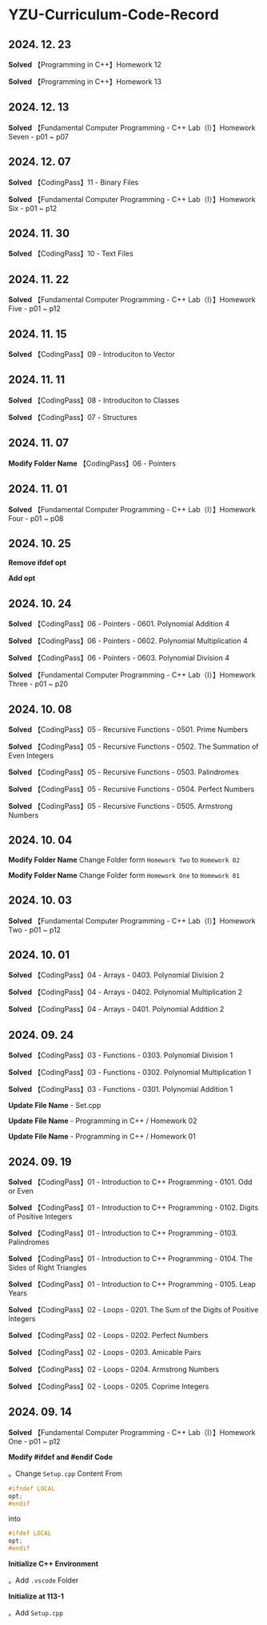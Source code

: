 # YZU-Curriculum-Code-Record

## 2024. 12. 23

**Solved** 【Programming in C++】Homework 12

**Solved** 【Programming in C++】Homework 13

## 2024. 12. 13

**Solved** 【Fundamental Computer Programming - C++ Lab（I）】Homework Seven - p01 ~ p07

## 2024. 12. 07

**Solved** 【CodingPass】11 - Binary Files

**Solved** 【Fundamental Computer Programming - C++ Lab（I）】Homework Six - p01 ~ p12

## 2024. 11. 30

**Solved** 【CodingPass】10 - Text Files

## 2024. 11. 22

**Solved** 【Fundamental Computer Programming - C++ Lab（I）】Homework Five - p01 ~ p12

## 2024. 11. 15

**Solved** 【CodingPass】09 - Introduciton to Vector

## 2024. 11. 11

**Solved** 【CodingPass】08 - Introduciton to Classes

**Solved** 【CodingPass】07 - Structures

## 2024. 11. 07

**Modify Folder Name** 【CodingPass】06 - Pointers

## 2024. 11. 01

**Solved** 【Fundamental Computer Programming - C++ Lab（I）】Homework Four - p01 ~ p08

## 2024. 10. 25

**Remove ifdef opt**

**Add opt**

## 2024. 10. 24

**Solved** 【CodingPass】06 - Pointers - 0601. Polynomial Addition 4

**Solved** 【CodingPass】06 - Pointers - 0602. Polynomial Multiplication 4

**Solved** 【CodingPass】06 - Pointers - 0603. Polynomial Division 4

**Solved** 【Fundamental Computer Programming - C++ Lab（I）】Homework Three - p01 ~ p20

## 2024. 10. 08

**Solved** 【CodingPass】05 - Recursive Functions - 0501. Prime Numbers

**Solved** 【CodingPass】05 - Recursive Functions - 0502. The Summation of Even Integers

**Solved** 【CodingPass】05 - Recursive Functions - 0503. Palindromes

**Solved** 【CodingPass】05 - Recursive Functions - 0504. Perfect Numbers

**Solved** 【CodingPass】05 - Recursive Functions - 0505. Armstrong Numbers

## 2024. 10. 04

**Modify Folder Name** Change Folder form `Homework Two` to `Homework 02`

**Modify Folder Name** Change Folder form `Homework One` to `Homework 01`

## 2024. 10. 03

**Solved** 【Fundamental Computer Programming - C++ Lab（I）】Homework Two - p01 ~ p12

## 2024. 10. 01

**Solved** 【CodingPass】04 - Arrays - 0403. Polynomial Division 2

**Solved** 【CodingPass】04 - Arrays - 0402. Polynomial Multiplication 2

**Solved** 【CodingPass】04 - Arrays - 0401. Polynomial Addition 2

## 2024. 09. 24

**Solved** 【CodingPass】03 - Functions - 0303. Polynomial Division 1

**Solved** 【CodingPass】03 - Functions - 0302. Polynomial Multiplication 1

**Solved** 【CodingPass】03 - Functions - 0301. Polynomial Addition 1

**Update File Name** - Set.cpp

**Update File Name** - Programming in C++ / Homework 02

**Update File Name** - Programming in C++ / Homework 01

## 2024. 09. 19

**Solved** 【CodingPass】01 - Introduction to C++ Programming - 0101. Odd or Even

**Solved** 【CodingPass】01 - Introduction to C++ Programming - 0102. Digits of Positive Integers

**Solved** 【CodingPass】01 - Introduction to C++ Programming - 0103. Palindromes

**Solved** 【CodingPass】01 - Introduction to C++ Programming - 0104. The Sides of Right Triangles

**Solved** 【CodingPass】01 - Introduction to C++ Programming - 0105. Leap Years

**Solved** 【CodingPass】02 - Loops - 0201. The Sum of the Digits of Positive Integers

**Solved** 【CodingPass】02 - Loops - 0202. Perfect Numbers

**Solved** 【CodingPass】02 - Loops - 0203. Amicable Pairs

**Solved** 【CodingPass】02 - Loops - 0204. Armstrong Numbers

**Solved** 【CodingPass】02 - Loops - 0205. Coprime Integers

## 2024. 09. 14

**Solved** 【Fundamental Computer Programming - C++ Lab（I）】Homework One - p01 ~ p12

**Modify #ifdef and #endif Code**

。Change `Setup.cpp` Content From

```cpp
#ifndef LOCAL
opt;
#endif
```

into 

```cpp
#ifdef LOCAL
opt;
#endif
```

**Initialize C++ Environment**

。Add `.vscode` Folder

**Initialize at 113-1**

。Add `Setup.cpp`